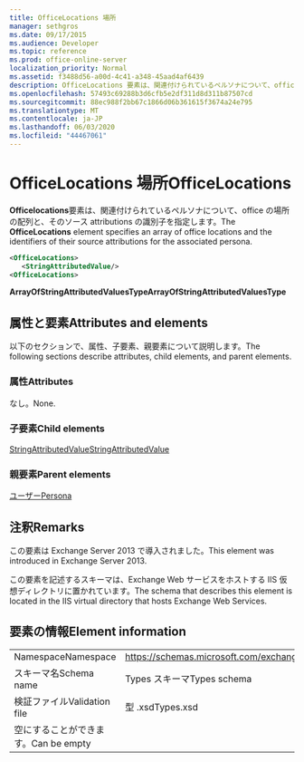 ```yaml
---
title: OfficeLocations 場所
manager: sethgros
ms.date: 09/17/2015
ms.audience: Developer
ms.topic: reference
ms.prod: office-online-server
localization_priority: Normal
ms.assetid: f3488d56-a00d-4c41-a348-45aad4af6439
description: OfficeLocations 要素は、関連付けられているペルソナについて、office の場所の配列と、そのソース attributions の識別子を指定します。
ms.openlocfilehash: 57493c69288b3d6cfb5e2df311d8d311b87507cd
ms.sourcegitcommit: 88ec988f2bb67c1866d06b361615f3674a24e795
ms.translationtype: MT
ms.contentlocale: ja-JP
ms.lasthandoff: 06/03/2020
ms.locfileid: "44467061"
---
```

# <a name="officelocations"></a><span data-ttu-id="88426-103">OfficeLocations 場所</span><span class="sxs-lookup"><span data-stu-id="88426-103">OfficeLocations</span></span>

<span data-ttu-id="88426-104">**Officelocations**要素は、関連付けられているペルソナについて、office の場所の配列と、そのソース attributions の識別子を指定します。</span><span class="sxs-lookup"><span data-stu-id="88426-104">The **OfficeLocations** element specifies an array of office locations and the identifiers of their source attributions for the associated persona.</span></span> 
  
```XML
<OfficeLocations>   
   <StringAttributedValue/>
<OfficeLocations>
```

 <span data-ttu-id="88426-105">**ArrayOfStringAttributedValuesType**</span><span class="sxs-lookup"><span data-stu-id="88426-105">**ArrayOfStringAttributedValuesType**</span></span>
## <a name="attributes-and-elements"></a><span data-ttu-id="88426-106">属性と要素</span><span class="sxs-lookup"><span data-stu-id="88426-106">Attributes and elements</span></span>

<span data-ttu-id="88426-107">以下のセクションで、属性、子要素、親要素について説明します。</span><span class="sxs-lookup"><span data-stu-id="88426-107">The following sections describe attributes, child elements, and parent elements.</span></span>
  
### <a name="attributes"></a><span data-ttu-id="88426-108">属性</span><span class="sxs-lookup"><span data-stu-id="88426-108">Attributes</span></span>

<span data-ttu-id="88426-109">なし。</span><span class="sxs-lookup"><span data-stu-id="88426-109">None.</span></span>
  
### <a name="child-elements"></a><span data-ttu-id="88426-110">子要素</span><span class="sxs-lookup"><span data-stu-id="88426-110">Child elements</span></span>

[<span data-ttu-id="88426-111">StringAttributedValue</span><span class="sxs-lookup"><span data-stu-id="88426-111">StringAttributedValue</span></span>](stringattributedvalue.md)
  
### <a name="parent-elements"></a><span data-ttu-id="88426-112">親要素</span><span class="sxs-lookup"><span data-stu-id="88426-112">Parent elements</span></span>

[<span data-ttu-id="88426-113">ユーザー</span><span class="sxs-lookup"><span data-stu-id="88426-113">Persona</span></span>](persona.md)
  
## <a name="remarks"></a><span data-ttu-id="88426-114">注釈</span><span class="sxs-lookup"><span data-stu-id="88426-114">Remarks</span></span>

<span data-ttu-id="88426-115">この要素は Exchange Server 2013 で導入されました。</span><span class="sxs-lookup"><span data-stu-id="88426-115">This element was introduced in Exchange Server 2013.</span></span>
  
<span data-ttu-id="88426-116">この要素を記述するスキーマは、Exchange Web サービスをホストする IIS 仮想ディレクトリに置かれています。</span><span class="sxs-lookup"><span data-stu-id="88426-116">The schema that describes this element is located in the IIS virtual directory that hosts Exchange Web Services.</span></span>
  
## <a name="element-information"></a><span data-ttu-id="88426-117">要素の情報</span><span class="sxs-lookup"><span data-stu-id="88426-117">Element information</span></span>

|||
|:-----|:-----|
|<span data-ttu-id="88426-118">Namespace</span><span class="sxs-lookup"><span data-stu-id="88426-118">Namespace</span></span>  <br/> |https://schemas.microsoft.com/exchange/services/2006/types  <br/> |
|<span data-ttu-id="88426-119">スキーマ名</span><span class="sxs-lookup"><span data-stu-id="88426-119">Schema name</span></span>  <br/> |<span data-ttu-id="88426-120">Types スキーマ</span><span class="sxs-lookup"><span data-stu-id="88426-120">Types schema</span></span>  <br/> |
|<span data-ttu-id="88426-121">検証ファイル</span><span class="sxs-lookup"><span data-stu-id="88426-121">Validation file</span></span>  <br/> |<span data-ttu-id="88426-122">型 .xsd</span><span class="sxs-lookup"><span data-stu-id="88426-122">Types.xsd</span></span>  <br/> |
|<span data-ttu-id="88426-123">空にすることができます。</span><span class="sxs-lookup"><span data-stu-id="88426-123">Can be empty</span></span>  <br/> ||
   

